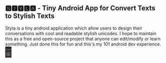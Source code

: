 ## 🆂🆃🆈🅻🅰  - Tiny Android App for Convert Texts to Stylish Texts
Styla is a tiny android application which allow users to design their conversations with cool and readable stylish unicodes. I hope to maintain this as a free and open-source project that anyone can edit/modify or learn something. Just done this for fun and this's my 101 android dev experience.
<img src="https://github.com/I2NhbmloZWxweW91/Styla/blob/master/Screenshot_20171003-170502.png" alt="Styla Screenshot" style="width:20px;"/>

